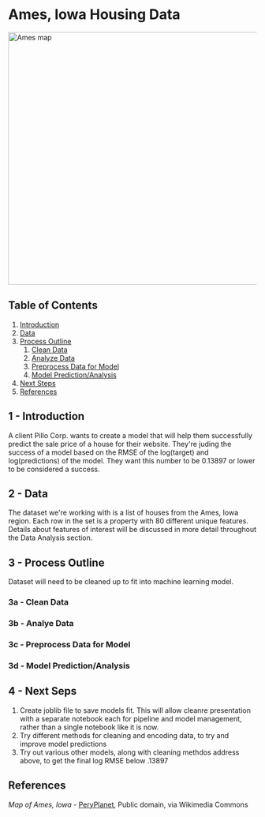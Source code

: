 # Ames, Iowa Housing Data

<a title="PeryPlanet, Public domain, via Wikimedia Commons" href="https://commons.wikimedia.org/wiki/File:Ames_map.png"><img width="512" alt="Ames map" src="https://upload.wikimedia.org/wikipedia/commons/thumb/2/2c/Ames_map.png/512px-Ames_map.png?20121117200554"></a>

## Table of Contents

1. [Introduction](#introduction)
2. [Data](#data)
3. [Process Outline](#process-outline)
   1. [Clean Data](#clean-data)
   2. [Analyze Data](#analyze-data)
   3. [Preprocess Data for Model](#preprocess-data-for-model)
   4. [Model Prediction/Analysis](#model-prediction/analysis)
4. [Next Steps](#next-steps)
5. [References](#references)

## 1 - Introduction <a name="introduction"></a>

A client Pillo Corp. wants to create a model that will help them successfully predict the sale price of a house for their website. They're juding the success of a model based on the RMSE of the log(target) and log(predictions) of the model. They want this number to be 0.13897 or lower to be considered a success.

## 2 - Data <a name="data"></a>
The dataset we're working with is a list of houses from the Ames, Iowa region. Each row in the set is a property with 80 different unique features. Details about features of interest will be discussed in more detail throughout the Data Analysis section.

## 3 - Process Outline <a name="process-outline"></a>
Dataset will need to be cleaned up to fit into machine learning model. 

### 3a - Clean Data <a name="clean-data"></a>
### 3b - Analye Data <a name="analyze-data"></a>
### 3c - Preprocess Data for Model <a name="preprocess-data-for-model"></a>


### 3d - Model Prediction/Analysis <a name="model-prediction/analysis"></a>

## 4 - Next Seps <a name="next-steps"></a>

1. Create joblib file to save models fit. This will allow cleanre presentation with a separate notebook each for pipeline and model management, rather than a single notebook like it is now.
2. Try different methods for cleaning and encoding data, to try and improve model predictions
3. Try out various other models, along with cleaning methdos address above, to get the final log RMSE below .13897

## References <a name="references"></a>

*Map of Ames, Iowa* - <a href="https://commons.wikimedia.org/wiki/File:Ames_map.png">PeryPlanet</a>, Public domain, via Wikimedia Commons










